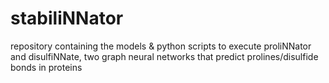 # stabiliNNator
repository containing the models &amp; python scripts to execute proliNNator and disulfiNNate, two graph neural networks that predict prolines/disulfide bonds in proteins
